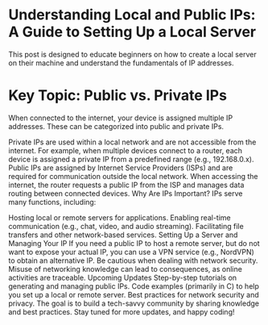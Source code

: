 # Understanding Local and Public IPs: A Guide to Setting Up a Local Server
This post is designed to educate beginners on how to create a local server on their machine and understand the fundamentals of IP addresses.

# Key Topic: Public vs. Private IPs
When connected to the internet, your device is assigned multiple IP addresses. These can be categorized into public and private IPs.

Private IPs are used within a local network and are not accessible from the internet. For example, when multiple devices connect to a router, each device is assigned a private IP from a predefined range (e.g., 192.168.0.x).
Public IPs are assigned by Internet Service Providers (ISPs) and are required for communication outside the local network. When accessing the internet, the router requests a public IP from the ISP and manages data routing between connected devices.
Why Are IPs Important?
IPs serve many functions, including:

Hosting local or remote servers for applications.
Enabling real-time communication (e.g., chat, video, and audio streaming).
Facilitating file transfers and other network-based services.
Setting Up a Server and Managing Your IP
If you need a public IP to host a remote server, but do not want to expose your actual IP, you can use a VPN service (e.g., NordVPN) to obtain an alternative IP.
Be cautious when dealing with network security. Misuse of networking knowledge can lead to consequences, as online activities are traceable.
Upcoming Updates
Step-by-step tutorials on generating and managing public IPs.
Code examples (primarily in C) to help you set up a local or remote server.
Best practices for network security and privacy.
The goal is to build a tech-savvy community by sharing knowledge and best practices. Stay tuned for more updates, and happy coding!
